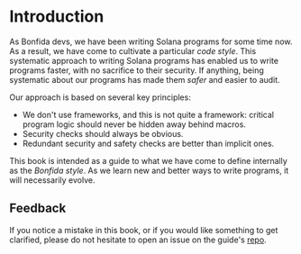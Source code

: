 # Introduction

As Bonfida devs, we have been writing Solana programs for some time now.
As a result, we have come to cultivate a particular _code style_.
This systematic approach to writing Solana programs has enabled us to write programs faster, with no sacrifice to their security.
If anything, being systematic about our programs has made them _safer_ and easier to audit.

Our approach is based on several key principles:

- We don't use frameworks, and this is not quite a framework: critical program logic should never be hidden away behind macros.
- Security checks should always be obvious.
- Redundant security and safety checks are better than implicit ones.

This book is intended as a guide to what we have come to define internally as the _Bonfida style_.
As we learn new and better ways to write programs, it will necessarily evolve.

## Feedback

If you notice a mistake in this book, or if you would like something to get clarified, please do not hesitate to open an issue on the guide's [repo](https://github.com/Bonfida/bonfida-dev-guide/).
